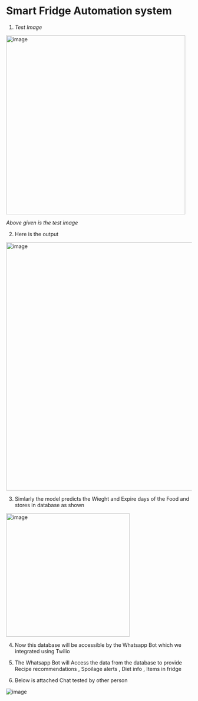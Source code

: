 # Smart Fridge Automation system 

1. _Test Image_

<img width="486" alt="image" src="https://github.com/HariOm987/smart-fridge/assets/103589784/9332c8d5-8ef2-4574-8277-e8a8d92e94d2">

 _Above given is the test image_

2. Here is the output 

<img width="674" alt="image" src="https://github.com/HariOm987/smart-fridge/assets/103589784/30b8770a-e8fe-4793-8bff-f4240a1e5846">

3. Simlarly the model predicts the Wieght and Expire days of the Food and stores in database as shown

<img width="335" alt="image" src="https://github.com/HariOm987/smart-fridge/assets/103589784/b9579134-2f6e-4db5-8a57-d66e2a11aa9c">

4. Now this database will be accessible by the Whatsapp Bot which we integrated using Twilio 

5. The Whatsapp Bot will Access the data from the database to provide Recipe recommendations , Spoilage alerts , Diet info , Items in fridge

6. Below is attached Chat tested by other person

![image](https://github.com/HariOm987/smart-fridge/assets/103589784/310598b6-7c2a-41c9-b09e-c60536140b43)



